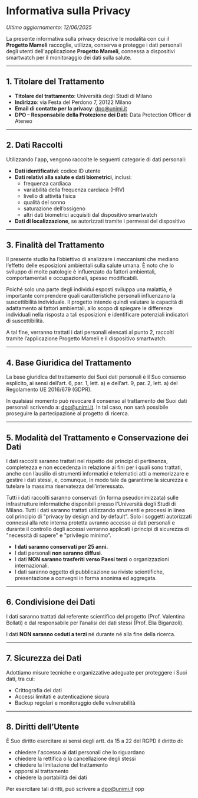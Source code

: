 # Informativa sulla Privacy

_Ultimo aggiornamento: 12/06/2025_

La presente informativa sulla privacy descrive le modalità con cui il **Progetto Mameli** raccoglie, utilizza, conserva e protegge i dati personali degli utenti dell'applicazione **Progetto Mameli**, connessa a dispositivi smartwatch per il monitoraggio dei dati sulla salute.

---

## 1. Titolare del Trattamento

- **Titolare del trattamento**: Università degli Studi di Milano  
- **Indirizzo**: via Festa del Perdono 7, 20122 Milano  
- **Email di contatto per la privacy**: dpo@unimi.it  
- **DPO – Responsabile della Protezione dei Dati**: Data Protection Officer di Ateneo

---

## 2. Dati Raccolti

Utilizzando l'app, vengono raccolte le seguenti categorie di dati personali:

- **Dati identificativi**: codice ID utente
- **Dati relativi alla salute e dati biometrici**, inclusi:
    - frequenza cardiaca
    - variabilità della frequenza cardiaca (HRV)
    - livello di attività fisica
    - qualità del sonno
    - saturazione dell’ossigeno
    - altri dati biometrici acquisiti dal dispositivo smartwatch
- **Dati di localizzazione**, se autorizzati tramite i permessi del dispositivo

---

## 3. Finalità del Trattamento

Il presente studio ha l’obiettivo di analizzare i meccanismi che mediano l’effetto delle esposizioni ambientali sulla salute umana. È noto che lo sviluppo di molte patologie è influenzato da fattori ambientali, comportamentali e occupazionali, spesso modificabili.

Poiché solo una parte degli individui esposti sviluppa una malattia, è importante comprendere quali caratteristiche personali influenzano la suscettibilità individuale. Il progetto intende quindi valutare la capacità di adattamento ai fattori ambientali, allo scopo di spiegare le differenze individuali nella risposta a tali esposizioni e identificare potenziali indicatori di suscettibilità.

A tal fine, verranno trattati i dati personali elencati al punto 2, raccolti tramite l’applicazione Progetto Mameli e il dispositivo smartwatch.

---

## 4. Base Giuridica del Trattamento

La base giuridica del trattamento dei Suoi dati personali è il Suo consenso esplicito, ai sensi dell’art. 6, par. 1, lett. a) e dell’art. 9, par. 2, lett. a) del Regolamento UE 2016/679 (GDPR).

In qualsiasi momento può revocare il consenso al trattamento dei Suoi dati personali scrivendo a: dpo@unimi.it. In tal caso, non sarà possibile proseguire la partecipazione al progetto di ricerca.

---

## 5. Modalità del Trattamento e Conservazione dei Dati

I dati raccolti saranno trattati nel rispetto dei principi di pertinenza, completezza e non eccedenza in relazione ai fini per i quali sono trattati, anche con l’ausilio di strumenti informatici e telematici atti a memorizzare e gestire i dati stessi, e, comunque, in modo tale da garantirne la sicurezza e tutelare la massima riservatezza dell’interessato.

Tutti i dati raccolti saranno conservati (in forma pseudonimizzata) sulle infrastrutture informatiche disponibili presso l'Università degli Studi di Milano. Tutti i dati saranno trattati utilizzando strumenti e processi in linea col principio di "privacy by design and by default". Solo i soggetti autorizzati connessi alla rete interna protetta avranno accesso ai dati personali e durante il controllo degli accessi verranno applicati i principi di sicurezza di "necessità di sapere" e "privilegio minimo".

- **I dati saranno conservati per 25 anni.**
- I dati personali **non saranno diffusi**.
- I dati **NON saranno trasferiti verso Paesi terzi** o organizzazioni internazionali.
- I dati saranno oggetto di pubblicazione su riviste scientifiche, presentazione a convegni in forma anonima ed aggregata.

---

## 6. Condivisione dei Dati

I dati saranno trattati dal referente scientifico del progetto (Prof. Valentina Bollati) e dal responsabile per l’analisi dei dati stessi (Prof. Elia Biganzoli).

I dati **NON saranno ceduti a terzi** né durante né alla fine della ricerca.

---

## 7. Sicurezza dei Dati

Adottiamo misure tecniche e organizzative adeguate per proteggere i Suoi dati, tra cui:
- Crittografia dei dati
- Accessi limitati e autenticazione sicura
- Backup regolari e monitoraggio delle vulnerabilità

---

## 8. Diritti dell’Utente

È Suo diritto esercitare ai sensi degli artt. da 15 a 22 del RGPD il diritto di:
- chiedere l'accesso ai dati personali che lo riguardano
- chiedere la rettifica o la cancellazione degli stessi
- chiedere la limitazione del trattamento
- opporsi al trattamento
- chiedere la portabilità dei dati

Per esercitare tali diritti, può scrivere a dpo@unimi.it opp
